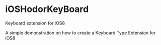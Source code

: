 iOSHodorKeyBoard
================

Keyboard extension for iOS8

A simple demonstration on how to create a Keyboard Type Extension for iOS8
